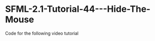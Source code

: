 SFML-2.1-Tutorial-44---Hide-The-Mouse
=====================================

Code for the following video tutorial 
